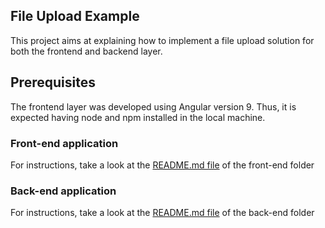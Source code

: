 ##  File Upload Example
This project aims at explaining how to implement a file upload solution for both the frontend and backend layer.

## Prerequisites

The frontend layer was developed using Angular version 9. Thus, it is expected having node and npm installed in the local machine.

### Front-end application

For instructions, take a look at the [README.md file](file-upload-fe/README.md) of the front-end folder

### Back-end application

For instructions, take a look at the [README.md file](file-upload-be/README.md) of the back-end folder
